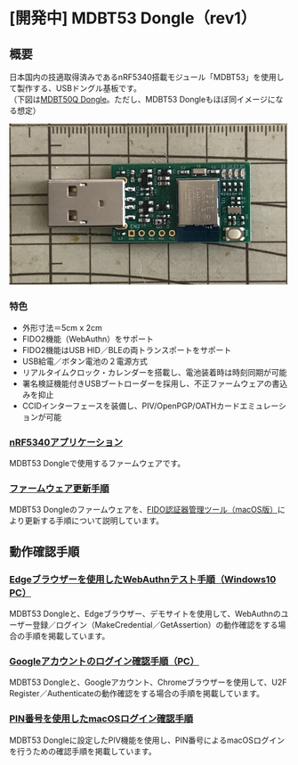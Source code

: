 # [開発中] MDBT53 Dongle（rev1）

## 概要

日本国内の技適取得済みであるnRF5340搭載モジュール「MDBT53」を使用して製作する、USBドングル基板です。<br>
（下図は[MDBT50Q Dongle](../../FIDO2Device/MDBT50Q_Dongle)。ただし、MDBT53 Dongleもほぼ同イメージになる想定）

<img src="../../FIDO2Device/MDBT50Q_Dongle/pcb_rev2_2/assets/0001.jpg" width="500">

### 特色
- 外形寸法＝5cm x 2cm
- FIDO2機能（WebAuthn）をサポート
- FIDO2機能はUSB HID／BLEの両トランスポートをサポート
- USB給電／ボタン電池の２電源方式
- リアルタイムクロック・カレンダーを搭載し、電池装着時は時刻同期が可能
- 署名検証機能付きUSBブートローダーを採用し、不正ファームウェアの書込みを抑止
- CCIDインターフェースを装備し、PIV/OpenPGP/OATHカードエミュレーションが可能

### [nRF5340アプリケーション](../../nRF5340_app/README.md)

MDBT53 Dongleで使用するファームウェアです。

### [ファームウェア更新手順](../../MaintenanceTool/macOSApp/UPDATEFW_BLE.md)

MDBT53 Dongleのファームウェアを、[FIDO認証器管理ツール（macOS版）](../../MaintenanceTool/macOSApp)により更新する手順について説明しています。

## 動作確認手順

### [Edgeブラウザーを使用したWebAuthnテスト手順（Windows10 PC）](WEBAUTHNTEST.md)

MDBT53 Dongleと、Edgeブラウザー、デモサイトを使用して、WebAuthnのユーザー登録／ログイン（MakeCredential／GetAssertion）の動作確認をする場合の手順を掲載しています。

### [Googleアカウントのログイン確認手順（PC）](PCCHROME.md)

MDBT53 Dongleと、Googleアカウント、Chromeブラウザーを使用して、U2F Register／Authenticateの動作確認をする場合の手順を掲載しています。

### [PIN番号を使用したmacOSログイン確認手順](../../CCID/PIV/PIVPINLOGIN.md)

MDBT53 Dongleに設定したPIV機能を使用し、PIN番号によるmacOSログインを行うための確認手順を掲載しています。

